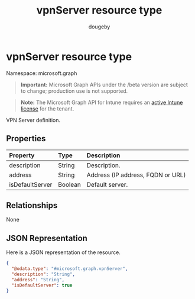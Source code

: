 ﻿---
title: "vpnServer resource type"
description: "VPN Server definition."
author: "dougeby"
localization_priority: Normal
ms.prod: "intune"
doc_type: resourcePageType
---

# vpnServer resource type

Namespace: microsoft.graph

> **Important:** Microsoft Graph APIs under the /beta version are subject to change; production use is not supported.

> **Note:** The Microsoft Graph API for Intune requires an [active Intune license](https://go.microsoft.com/fwlink/?linkid=839381) for the tenant.

VPN Server definition.

## Properties

| Property        | Type    | Description                       |
| :-------------- | :------ | :-------------------------------- |
| description     | String  | Description.                      |
| address         | String  | Address (IP address, FQDN or URL) |
| isDefaultServer | Boolean | Default server.                   |

## Relationships

None

## JSON Representation

Here is a JSON representation of the resource.

<!-- {
  "blockType": "resource",
  "@odata.type": "microsoft.graph.vpnServer"
}
-->

```json
{
  "@odata.type": "#microsoft.graph.vpnServer",
  "description": "String",
  "address": "String",
  "isDefaultServer": true
}
```
